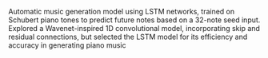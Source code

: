 Automatic music generation model using LSTM networks, trained on Schubert piano tones to predict future notes based on a 32-note seed input. Explored a Wavenet-inspired 1D convolutional model, incorporating skip and
residual connections, but selected the LSTM model for its efficiency and accuracy in generating piano music
